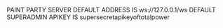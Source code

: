 PAINT PARTY SERVER
DEFAULT ADDRESS IS ws://127.0.0.1/ws
DEFAULT SUPERADMIN APIKEY IS supersecretapikeyoftotalpower
